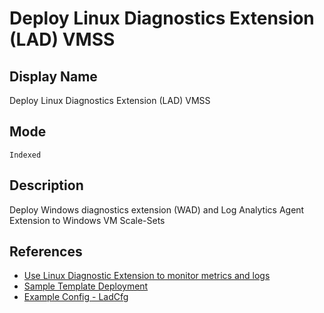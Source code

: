 # Deploy Linux Diagnostics Extension (LAD) VMSS

## Display Name

Deploy Linux Diagnostics Extension (LAD) VMSS

## Mode

`Indexed`

## Description

Deploy Windows diagnostics extension (WAD) and Log Analytics Agent Extension to Windows VM Scale-Sets

## References

- [Use Linux Diagnostic Extension to monitor metrics and logs](https://docs.microsoft.com/en-us/azure/virtual-machines/extensions/diagnostics-linux)
- [Sample Template Deployment](https://github.com/Azure/azure-quickstart-templates/blob/master/201-vm-monitoring-diagnostics-extension)
- [Example Config - LadCfg](example-lad-config.json)

